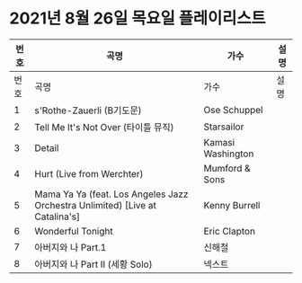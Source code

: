 # 2021년 8월 26일 목요일 플레이리스트

| 번호 | 곡명 | 가수 | 설명 |
|------|------|------|------|
| 번호 | 곡명 | 가수 | 설명 |
| 1 | s'Rothe-Zauerli (B기도문) | Ose Schuppel |  |
| 2 | Tell Me It's Not Over (타이틀 뮤직) | Starsailor |  |
| 3 | Detail | Kamasi Washington |  |
| 4 | Hurt (Live from Werchter) | Mumford & Sons |  |
| 5 | Mama Ya Ya (feat. Los Angeles Jazz Orchestra Unlimited) [Live at Catalina's] | Kenny Burrell |  |
| 6 | Wonderful Tonight | Eric Clapton |  |
| 7 | 아버지와 나 Part.1 | 신해철 |  |
| 8 | 아버지와 나 Part II (세황 Solo) | 넥스트 |  |

